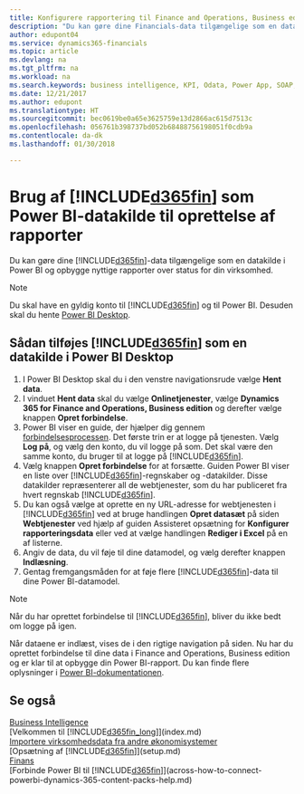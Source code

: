 ```yaml
---
title: Konfigurere rapportering til Finance and Operations, Business edition i Power BI | Microsoft Docs
description: "Du kan gøre dine Financials-data tilgængelige som en datakilde i Power BI og opbygge nyttige rapporter over status for din virksomhed."
author: edupont04
ms.service: dynamics365-financials
ms.topic: article
ms.devlang: na
ms.tgt_pltfrm: na
ms.workload: na
ms.search.keywords: business intelligence, KPI, Odata, Power App, SOAP, analysis
ms.date: 12/21/2017
ms.author: edupont
ms.translationtype: HT
ms.sourcegitcommit: bec0619be0a65e3625759e13d2866ac615d7513c
ms.openlocfilehash: 056761b398737bd052b68488756198051f0cdb9a
ms.contentlocale: da-dk
ms.lasthandoff: 01/30/2018

---
```

# <a name="using-included365finincludesd365finmdmd-as-power-bi-data-source-for-building-reports"></a>Brug af [!INCLUDE[d365fin](includes/d365fin_md.md)] som Power BI-datakilde til oprettelse af rapporter
Du kan gøre dine [!INCLUDE[d365fin](includes/d365fin_md.md)]-data tilgængelige som en datakilde i Power BI og opbygge nyttige rapporter over status for din virksomhed.  

> [!NOTE]  
> Du skal have en gyldig konto til [!INCLUDE[d365fin](includes/d365fin_md.md)] og til Power BI. Desuden skal du hente [Power BI Desktop](https://powerbi.microsoft.com/en-us/desktop/).  

## <a name="to-add-included365finincludesd365finmdmd-as-a-data-source-in-power-bi-desktop"></a>Sådan tilføjes [!INCLUDE[d365fin](includes/d365fin_md.md)] som en datakilde i Power BI Desktop
1. I Power BI Desktop skal du i den venstre navigationsrude vælge **Hent data**.
2. I vinduet **Hent data** skal du vælge **Onlinetjenester**, vælge **Dynamics 365 for Finance and Operations, Business edition** og derefter vælge knappen **Opret forbindelse**.
3. Power BI viser en guide, der hjælper dig gennem [forbindelsesprocessen](across-how-to-connect-powerbi-dynamics-365-content-packs-help.md). Det første trin er at logge på tjenesten. Vælg **Log på**, og vælg den konto, du vil logge på som. Det skal være den samme konto, du bruger til at logge på [!INCLUDE[d365fin](includes/d365fin_md.md)].
4. Vælg knappen **Opret forbindelse** for at forsætte. Guiden Power BI viser en liste over [!INCLUDE[d365fin](includes/d365fin_md.md)]-regnskaber og -datakilder. Disse datakilder repræsenterer all de webtjenester, som du har publiceret fra hvert regnskab [!INCLUDE[d365fin](includes/d365fin_md.md)].
5. Du kan også vælge at oprette en ny URL-adresse for webtjenesten i [!INCLUDE[d365fin](includes/d365fin_md.md)] ved at bruge handlingen **Opret datasæt** på siden **Webtjenester** ved hjælp af guiden Assisteret opsætning for **Konfigurer rapporteringsdata** eller ved at vælge handlingen **Rediger i Excel** på en af listerne.
6. Angiv de data, du vil føje til dine datamodel, og vælg derefter knappen **Indlæsning**.
7. Gentag fremgangsmåden for at føje flere [!INCLUDE[d365fin](includes/d365fin_md.md)]-data til dine Power BI-datamodel.

> [!NOTE]  
> Når du har oprettet forbindelse til [!INCLUDE[d365fin](includes/d365fin_md.md)], bliver du ikke bedt om logge på igen.

Når dataene er indlæst, vises de i den rigtige navigation på siden. Nu har du oprettet forbindelse til dine data i Finance and Operations, Business edition og er klar til at opbygge din Power BI-rapport. Du kan finde flere oplysninger i [Power BI-dokumentationen](https://powerbi.microsoft.com/documentation/powerbi-landing-page/).

## <a name="see-also"></a>Se også
[Business Intelligence](bi.md)  
[Velkommen til [!INCLUDE[d365fin_long](includes/d365fin_long_md.md)]](index.md)  
[Importere virksomhedsdata fra andre økonomisystemer](upload-data.md)  
[Opsætning af [!INCLUDE[d365fin](includes/d365fin_md.md)]](setup.md)   
[Finans](finance.md)  
[Forbinde Power BI til [!INCLUDE[d365fin](includes/d365fin_md.md)]](across-how-to-connect-powerbi-dynamics-365-content-packs-help.md)  

